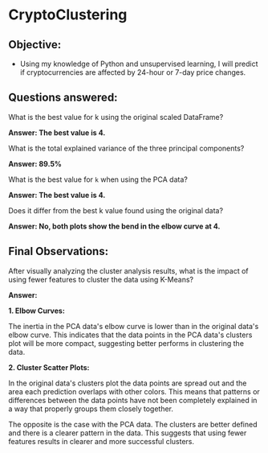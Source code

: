# CryptoClustering
## Objective:
- Using my knowledge of Python and unsupervised learning, I will predict if cryptocurrencies are affected by 24-hour or 7-day price changes.

## Questions answered:

What is the best value for k using the original scaled DataFrame?

**Answer: The best value is 4.**

What is the total explained variance of the three principal components?

**Answer: 89.5%**

What is the best value for `k` when using the PCA data?

**Answer: The best value is 4.**


Does it differ from the best k value found using the original data?

**Answer: No, both plots show the bend in the elbow curve at 4.** 

## Final Observations:

After visually analyzing the cluster analysis results, what is the impact of using fewer features to cluster the data using K-Means?

**Answer:**
  
**1. Elbow Curves:**

  The inertia in the PCA data's elbow curve is lower than in the original data's elbow curve. This indicates that the data points in the PCA data's clusters plot will be more compact, suggesting better performs in clustering the data. 
  
**2. Cluster Scatter Plots:**
  
  In the original data's clusters plot the data points are spread out and the area each prediction overlaps with other colors. This means that patterns or differences between the data points have not been completely explained in a way that properly groups them closely together.
  
  The opposite is the case with the PCA data. The clusters are better defined and there is a clearer pattern in the data. This suggests that using fewer features results in clearer and more successful clusters.
